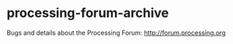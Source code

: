 # processing-forum-archive
Bugs and details about the Processing Forum: http://forum.processing.org

